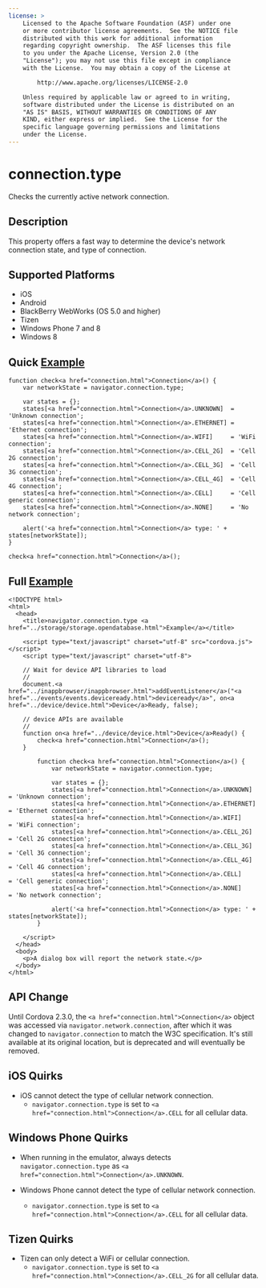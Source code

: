```yaml
---
license: >
    Licensed to the Apache Software Foundation (ASF) under one
    or more contributor license agreements.  See the NOTICE file
    distributed with this work for additional information
    regarding copyright ownership.  The ASF licenses this file
    to you under the Apache License, Version 2.0 (the
    "License"); you may not use this file except in compliance
    with the License.  You may obtain a copy of the License at

        http://www.apache.org/licenses/LICENSE-2.0

    Unless required by applicable law or agreed to in writing,
    software distributed under the License is distributed on an
    "AS IS" BASIS, WITHOUT WARRANTIES OR CONDITIONS OF ANY
    KIND, either express or implied.  See the License for the
    specific language governing permissions and limitations
    under the License.
---
```


# connection.type

Checks the currently active network connection.

## Description

This property offers a fast way to determine the device's network
connection state, and type of connection.

## Supported Platforms

- iOS
- Android
- BlackBerry WebWorks (OS 5.0 and higher)
- Tizen
- Windows Phone 7 and 8
- Windows 8

## Quick <a href="../storage/storage.opendatabase.html">Example</a>

    function check<a href="connection.html">Connection</a>() {
        var networkState = navigator.connection.type;

        var states = {};
        states[<a href="connection.html">Connection</a>.UNKNOWN]  = 'Unknown connection';
        states[<a href="connection.html">Connection</a>.ETHERNET] = 'Ethernet connection';
        states[<a href="connection.html">Connection</a>.WIFI]     = 'WiFi connection';
        states[<a href="connection.html">Connection</a>.CELL_2G]  = 'Cell 2G connection';
        states[<a href="connection.html">Connection</a>.CELL_3G]  = 'Cell 3G connection';
        states[<a href="connection.html">Connection</a>.CELL_4G]  = 'Cell 4G connection';
        states[<a href="connection.html">Connection</a>.CELL]     = 'Cell generic connection';
        states[<a href="connection.html">Connection</a>.NONE]     = 'No network connection';

        alert('<a href="connection.html">Connection</a> type: ' + states[networkState]);
    }

    check<a href="connection.html">Connection</a>();

## Full <a href="../storage/storage.opendatabase.html">Example</a>

    <!DOCTYPE html>
    <html>
      <head>
        <title>navigator.connection.type <a href="../storage/storage.opendatabase.html">Example</a></title>

        <script type="text/javascript" charset="utf-8" src="cordova.js"></script>
        <script type="text/javascript" charset="utf-8">

        // Wait for device API libraries to load
        //
        document.<a href="../inappbrowser/inappbrowser.html">addEventListener</a>("<a href="../events/events.deviceready.html">deviceready</a>", on<a href="../device/device.html">Device</a>Ready, false);

        // device APIs are available
        //
        function on<a href="../device/device.html">Device</a>Ready() {
            check<a href="connection.html">Connection</a>();
        }

            function check<a href="connection.html">Connection</a>() {
                var networkState = navigator.connection.type;

                var states = {};
                states[<a href="connection.html">Connection</a>.UNKNOWN]  = 'Unknown connection';
                states[<a href="connection.html">Connection</a>.ETHERNET] = 'Ethernet connection';
                states[<a href="connection.html">Connection</a>.WIFI]     = 'WiFi connection';
                states[<a href="connection.html">Connection</a>.CELL_2G]  = 'Cell 2G connection';
                states[<a href="connection.html">Connection</a>.CELL_3G]  = 'Cell 3G connection';
                states[<a href="connection.html">Connection</a>.CELL_4G]  = 'Cell 4G connection';
                states[<a href="connection.html">Connection</a>.CELL]     = 'Cell generic connection';
                states[<a href="connection.html">Connection</a>.NONE]     = 'No network connection';

                alert('<a href="connection.html">Connection</a> type: ' + states[networkState]);
            }

        </script>
      </head>
      <body>
        <p>A dialog box will report the network state.</p>
      </body>
    </html>

## API Change

Until Cordova 2.3.0, the `<a href="connection.html">Connection</a>` object was accessed via
`navigator.network.connection`, after which it was changed to
`navigator.connection` to match the W3C specification.  It's still
available at its original location, but is deprecated and will
eventually be removed.

## iOS Quirks

- iOS cannot detect the type of cellular network connection.
    - `navigator.connection.type` is set to `<a href="connection.html">Connection</a>.CELL` for all cellular data.

## Windows Phone Quirks

- When running in the emulator, always detects `navigator.connection.type` as `<a href="connection.html">Connection</a>.UNKNOWN`.

- Windows Phone cannot detect the type of cellular network connection.
    - `navigator.connection.type` is set to `<a href="connection.html">Connection</a>.CELL` for all cellular data.

## Tizen Quirks

- Tizen can only detect a WiFi or cellular connection.
    - `navigator.connection.type` is set to `<a href="connection.html">Connection</a>.CELL_2G` for all cellular data.
